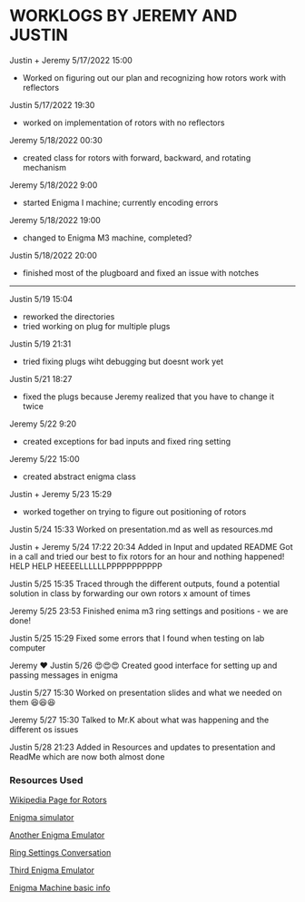 # WORKLOGS BY JEREMY AND JUSTIN

Justin + Jeremy 5/17/2022 15:00
- Worked on figuring out our plan and recognizing how rotors work with reflectors

Justin 5/17/2022 19:30
- worked on implementation of rotors with no reflectors

Jeremy 5/18/2022 00:30
- created class for rotors with forward, backward, and rotating mechanism

Jeremy 5/18/2022 9:00
- started Enigma I machine; currently encoding errors

Jeremy 5/18/2022 19:00
- changed to Enigma M3 machine, completed?

Justin 5/18/2022 20:00
- finished most of the plugboard and fixed an issue with notches

---

Justin 5/19 15:04
- reworked the directories
- tried working on plug for multiple plugs

Justin 5/19 21:31
- tried fixing plugs wiht debugging but doesnt work yet

Justin 5/21 18:27
- fixed the plugs because Jeremy realized that you have to change it twice

Jeremy 5/22 9:20
- created exceptions for bad inputs and fixed ring setting

Jeremy 5/22 15:00
- created abstract enigma class

Justin + Jeremy 5/23 15:29
- worked together on trying to figure out positioning of rotors 

Justin 5/24 15:33
Worked on presentation.md as well as resources.md

Justin + Jeremy 5/24 17:22 20:34
Added in Input and updated README
Got in a call and tried our best to fix rotors for an hour and nothing happened!
HELP HELP HEEEELLLLLLPPPPPPPPPPP

Justin 5/25 15:35 
Traced through the different outputs, found a potential solution in class by forwarding our own rotors x amount of times

Jeremy 5/25 23:53
Finished enima m3 ring settings and positions - we are done!

Justin 5/25 15:29
Fixed some errors that I found when testing on lab computer

Jeremy :heart: Justin 5/26 
:heart_eyes::heart_eyes::heart_eyes: Created good interface for setting up and passing messages in enigma

Justin 5/27 15:30
Worked on presentation slides and what we needed on them 😆:laughing::laughing:

Jeremy 5/27 15:30
Talked to Mr.K about what was happening and the different os issues

Justin 5/28 21:23
Added in Resources and updates to presentation and ReadMe which are now both almost done


### Resources Used
[Wikipedia Page for Rotors](https://en.wikipedia.org/wiki/Enigma_rotor_details)

[Enigma simulator](https://piotte13.github.io/enigma-cipher/)

[Another Enigma Emulator](https://dencode.com/en/cipher/enigma)

[Ring Settings Conversation](https://crypto.stackexchange.com/questions/29315/how-does-the-ring-settings-of-enigma-change-wiring-tables)

[Third Enigma Emulator](https://www.101computing.net/enigma-machine-emulator/)

[Enigma Machine basic info](https://www.nms.ac.uk/explore-our-collections/stories/science-and-technology/enigma-encoding-machine/)

